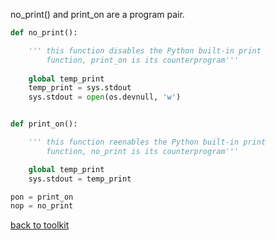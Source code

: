 no_print() and print_on are a program pair.

```python
def no_print():

    ''' this function disables the Python built-in print
        function, print_on is its counterprogram'''
    
    global temp_print
    temp_print = sys.stdout
    sys.stdout = open(os.devnull, 'w')


def print_on():

    ''' this function reenables the Python built-in print
        function, no_print is its counterprogram'''

    global temp_print
    sys.stdout = temp_print

pon = print_on
nop = no_print

```


[back to toolkit](/toolkit_page)
